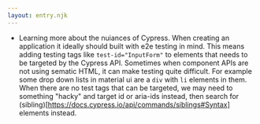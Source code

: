```yaml
---
layout: entry.njk
---
```


- Learning more about the nuiances of Cypress. When creating an application it ideally should built with e2e testing in mind. This means adding testing tags like `test-id="InputForm"` to elements that needs to be targeted by the Cypress API. Sometimes when component APIs are not using sematic HTML, it can make testing quite difficult. For example some drop down lists in material ui are a `div` with `li` elements in them. When there are no test tags that can be targeted, we may need to something "hacky" and target id or aria-ids instead, then search for (sibling)[https://docs.cypress.io/api/commands/siblings#Syntax] elements instead. 
 
